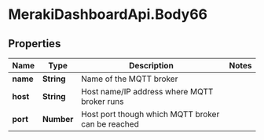 # MerakiDashboardApi.Body66

## Properties
Name | Type | Description | Notes
------------ | ------------- | ------------- | -------------
**name** | **String** | Name of the MQTT broker | 
**host** | **String** | Host name/IP address where MQTT broker runs | 
**port** | **Number** | Host port though which MQTT broker can be reached | 
